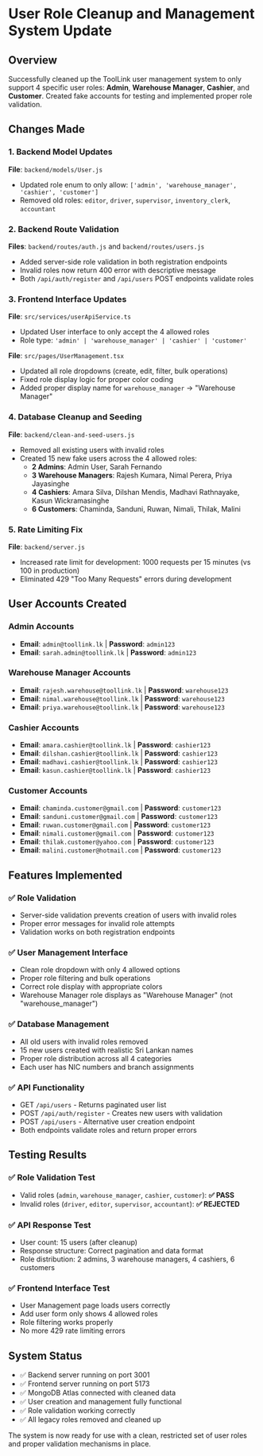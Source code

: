 # User Role Cleanup and Management System Update

## Overview
Successfully cleaned up the ToolLink user management system to only support 4 specific user roles: **Admin**, **Warehouse Manager**, **Cashier**, and **Customer**. Created fake accounts for testing and implemented proper role validation.

## Changes Made

### 1. Backend Model Updates
**File**: `backend/models/User.js`
- Updated role enum to only allow: `['admin', 'warehouse_manager', 'cashier', 'customer']`
- Removed old roles: `editor`, `driver`, `supervisor`, `inventory_clerk`, `accountant`

### 2. Backend Route Validation
**Files**: `backend/routes/auth.js` and `backend/routes/users.js`
- Added server-side role validation in both registration endpoints
- Invalid roles now return 400 error with descriptive message
- Both `/api/auth/register` and `/api/users` POST endpoints validate roles

### 3. Frontend Interface Updates
**File**: `src/services/userApiService.ts`
- Updated User interface to only accept the 4 allowed roles
- Role type: `'admin' | 'warehouse_manager' | 'cashier' | 'customer'`

**File**: `src/pages/UserManagement.tsx`
- Updated all role dropdowns (create, edit, filter, bulk operations)
- Fixed role display logic for proper color coding
- Added proper display name for `warehouse_manager` → "Warehouse Manager"

### 4. Database Cleanup and Seeding
**File**: `backend/clean-and-seed-users.js`
- Removed all existing users with invalid roles
- Created 15 new fake users across the 4 allowed roles:
  - **2 Admins**: Admin User, Sarah Fernando  
  - **3 Warehouse Managers**: Rajesh Kumara, Nimal Perera, Priya Jayasinghe
  - **4 Cashiers**: Amara Silva, Dilshan Mendis, Madhavi Rathnayake, Kasun Wickramasinghe
  - **6 Customers**: Chaminda, Sanduni, Ruwan, Nimali, Thilak, Malini

### 5. Rate Limiting Fix
**File**: `backend/server.js`
- Increased rate limit for development: 1000 requests per 15 minutes (vs 100 in production)
- Eliminated 429 "Too Many Requests" errors during development

## User Accounts Created

### Admin Accounts
- **Email**: `admin@toollink.lk` | **Password**: `admin123`
- **Email**: `sarah.admin@toollink.lk` | **Password**: `admin123`

### Warehouse Manager Accounts  
- **Email**: `rajesh.warehouse@toollink.lk` | **Password**: `warehouse123`
- **Email**: `nimal.warehouse@toollink.lk` | **Password**: `warehouse123`
- **Email**: `priya.warehouse@toollink.lk` | **Password**: `warehouse123`

### Cashier Accounts
- **Email**: `amara.cashier@toollink.lk` | **Password**: `cashier123`
- **Email**: `dilshan.cashier@toollink.lk` | **Password**: `cashier123`
- **Email**: `madhavi.cashier@toollink.lk` | **Password**: `cashier123`
- **Email**: `kasun.cashier@toollink.lk` | **Password**: `cashier123`

### Customer Accounts
- **Email**: `chaminda.customer@gmail.com` | **Password**: `customer123`
- **Email**: `sanduni.customer@gmail.com` | **Password**: `customer123`
- **Email**: `ruwan.customer@gmail.com` | **Password**: `customer123`
- **Email**: `nimali.customer@gmail.com` | **Password**: `customer123`
- **Email**: `thilak.customer@yahoo.com` | **Password**: `customer123`
- **Email**: `malini.customer@hotmail.com` | **Password**: `customer123`

## Features Implemented

### ✅ Role Validation
- Server-side validation prevents creation of users with invalid roles
- Proper error messages for invalid role attempts
- Validation works on both registration endpoints

### ✅ User Management Interface
- Clean role dropdown with only 4 allowed options
- Proper role filtering and bulk operations
- Correct role display with appropriate colors
- Warehouse Manager role displays as "Warehouse Manager" (not "warehouse_manager")

### ✅ Database Management
- All old users with invalid roles removed
- 15 new users created with realistic Sri Lankan names
- Proper role distribution across all 4 categories
- Each user has NIC numbers and branch assignments

### ✅ API Functionality
- GET `/api/users` - Returns paginated user list
- POST `/api/auth/register` - Creates new users with validation
- POST `/api/users` - Alternative user creation endpoint
- Both endpoints validate roles and return proper errors

## Testing Results

### ✅ Role Validation Test
- Valid roles (`admin`, `warehouse_manager`, `cashier`, `customer`): **✅ PASS**
- Invalid roles (`driver`, `editor`, `supervisor`, `accountant`): **✅ REJECTED**

### ✅ API Response Test
- User count: 15 users (after cleanup)
- Response structure: Correct pagination and data format
- Role distribution: 2 admins, 3 warehouse managers, 4 cashiers, 6 customers

### ✅ Frontend Interface Test
- User Management page loads users correctly
- Add user form only shows 4 allowed roles
- Role filtering works properly
- No more 429 rate limiting errors

## System Status
- ✅ Backend server running on port 3001
- ✅ Frontend server running on port 5173  
- ✅ MongoDB Atlas connected with cleaned data
- ✅ User creation and management fully functional
- ✅ Role validation working correctly
- ✅ All legacy roles removed and cleaned up

The system is now ready for use with a clean, restricted set of user roles and proper validation mechanisms in place.
